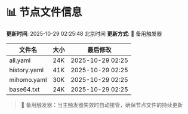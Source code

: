 # 📊 节点文件信息

**更新时间**: 2025-10-29 02:25:48 北京时间
**更新方式**: 🔄 备用触发器

| 文件名 | 大小 | 最后修改 |
|--------|------|----------|
| all.yaml | 24K | 2025-10-29 02:25 |
| history.yaml | 41K | 2025-10-29 02:25 |
| mihomo.yaml | 30K | 2025-10-29 02:25 |
| base64.txt | 24K | 2025-10-29 02:25 |

> 🔄 备用触发器：当主触发器失效时自动接管，确保节点文件的持续更新
